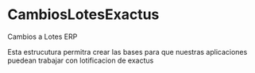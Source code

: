 CambiosLotesExactus
===================

Cambios a Lotes ERP

Esta estrucutura permitra crear las bases para que nuestras aplicaciones puedean trabajar con lotificacion de exactus

